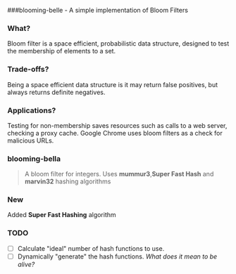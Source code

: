 ###blooming-belle - A simple implementation of Bloom Filters 

### What?
 Bloom filter is a space efficient, probabilistic data structure, designed to test the membership of elements to a set.
 
### Trade-offs? 
 Being a space efficient data structure is it may return false positives, but always returns definite negatives.
 
### Applications?
 Testing for non-membership saves resources such as calls to a web server, checking a proxy cache. Google Chrome uses bloom filters as a check for malicious URLs.
 
### blooming-bella

 > A bloom filter for integers.
 > Uses __mummur3__,__Super Fast Hash__ and __marvin32__ hashing algorithms
 
### New 

Added __Super Fast Hashing__ algorithm

### TODO
 - [ ]  Calculate "ideal" number of hash functions to use.
 - [ ]  Dynamically "generate" the hash functions. *_What does it mean to be alive?_*